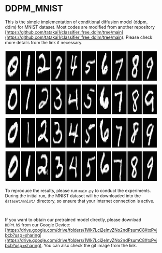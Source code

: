 # DDPM_MNIST

This is the simple implementation of conditional diffusion model (ddpm, ddim) for MNIST dataset. Most codes are modified from another repository [https://github.com/tatakai1/classifier_free_ddim/tree/main](https://github.com/tatakai1/classifier_free_ddim/tree/main). Please check more details from the link if necessary.

<img src="saved_images/DDPM_w=2.0_all.png" alt="MNIST generation" width="901.8" height="441.45">

<br>

To reproduce the results, please run `main.py` to conduct the experiments. During the initial run, the MNIST dataset will be downloaded into the `dataset/mnist/` directory, so ensure that your Internet connection is active.

<br>

If you want to obtain our pretrained model directly, please download `DDPM.h5` from our Google Device: [https://drive.google.com/drive/folders/1Wk7Lcj2eInvZNo2ndPsumC8XtxPvjbcb?usp=sharing](https://drive.google.com/drive/folders/1Wk7Lcj2eInvZNo2ndPsumC8XtxPvjbcb?usp=sharing). You can also check the git image from the link.
